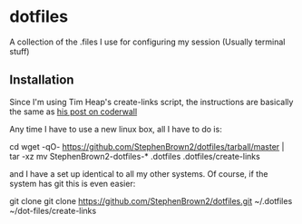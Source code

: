 dotfiles
========

A collection of the .files I use for configuring my session (Usually terminal stuff)

Installation
------------

Since I'm using Tim Heap's create-links script, the instructions are basically the same as [his post on coderwall](http://coderwall.com/p/qz3i5w)

Any time I have to use a new linux box, all I have to do is:

cd
wget -qO- https://github.com/StephenBrown2/dotfiles/tarball/master | tar -xz
mv StephenBrown2-dotfiles-\* .dotfiles
.dotfiles/create-links

and I have a set up identical to all my other systems. Of course, if the system has git this is even easier:

git clone git clone https://github.com/StephenBrown2/dotfiles.git ~/.dotfiles
~/dot-files/create-links
